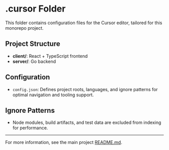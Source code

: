 # .cursor Folder

This folder contains configuration files for the Cursor editor, tailored for this monorepo project.

## Project Structure

- **client/**: React + TypeScript frontend
- **server/**: Go backend

## Configuration

- `config.json`: Defines project roots, languages, and ignore patterns for optimal navigation and tooling support.

## Ignore Patterns

- Node modules, build artifacts, and test data are excluded from indexing for performance.

---

For more information, see the main project [README.md](../README.md).
